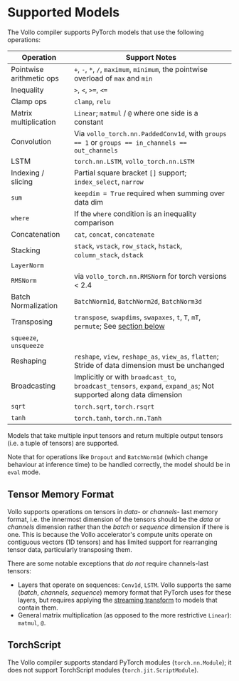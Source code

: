 # Supported Models

The Vollo compiler supports PyTorch models that use the following operations:

| Operation                | Support Notes                                                                                                     |
| ------------------------ | ----------------------------------------------------------------------------------------------------------------- |
| Pointwise arithmetic ops | `+`, `-`, `*`, `/`, `maximum`, `minimum`, the pointwise overload of `max` and `min`                               |
| Inequality               | `>`, `<`, `>=`, `<=`                                                                                              |
| Clamp ops                | `clamp`, `relu`                                                                                                   |
| Matrix multiplication    | `Linear`; `matmul` / `@` where one side is a constant                                                             |
| Convolution              | Via `vollo_torch.nn.PaddedConv1d`, with `groups == 1` or `groups == in_channels == out_channels`                  |
| LSTM                     | `torch.nn.LSTM`, `vollo_torch.nn.LSTM`                                                                            |
| Indexing / slicing       | Partial square bracket `[]` support; `index_select`, `narrow`                                                     |
| `sum`                    | `keepdim = True` required when summing over data dim                                                              |
| `where`                  | If the `where` condition is an inequality comparison                                                              |
| Concatenation            | `cat`, `concat`, `concatenate`                                                                                    |
| Stacking                 | `stack`, `vstack`, `row_stack`, `hstack`, `column_stack`, `dstack`                                                |
| `LayerNorm`              |                                                                                                                   |
| `RMSNorm`                | via `vollo_torch.nn.RMSNorm` for torch versions < 2.4                                                             |
| Batch Normalization      | `BatchNorm1d`, `BatchNorm2d`, `BatchNorm3d`                                                                       |
| Transposing              | `transpose`, `swapdims`, `swapaxes`, `t`, `T`, `mT`, `permute`; See [section below](#tensor-memory-format)        |
| `squeeze`, `unsqueeze`   |                                                                                                                   |
| Reshaping                | `reshape`, `view`, `reshape_as`, `view_as`, `flatten`; Stride of data dimension must be unchanged                 |
| Broadcasting             | Implicitly or with `broadcast_to`, `broadcast_tensors`, `expand`, `expand_as`; Not supported along data dimension |
| `sqrt`                   | `torch.sqrt`, `torch.rsqrt`                                                                                       |
| `tanh`                   | `torch.tanh`, `torch.nn.Tanh`                                                                                     |

Models that take multiple input tensors and return multiple output tensors
(i.e. a tuple of tensors) are supported.

Note that for operations like `Dropout` and `BatchNorm1d` (which change behaviour at inference time) to be handled correctly, the model should be in `eval` mode.

## Tensor Memory Format

Vollo supports operations on tensors in *data-* or *channels-* last memory
format, i.e. the innermost dimension of the tensors should be the *data* or
*channels* dimension rather than the *batch* or *sequence* dimension if there is
one.
This is because the Vollo accelerator's compute units operate on contiguous
vectors (1D tensors) and has limited support for rearranging tensor data,
particularly transposing them.

There are some notable exceptions that *do not* require channels-last tensors:

- Layers that operate on sequences: `Conv1d`, `LSTM`.
  Vollo supports the same (*batch*, *channels*, *sequence*) memory format that
  PyTorch uses for these layers, but requires applying the [streaming
  transform](example-2-cnn.md#using-the-streaming-transform) to models that
  contain them.
- General matrix multiplication (as opposed to the more restrictive `Linear`):
  `matmul`, `@`.

## TorchScript

The Vollo compiler supports standard PyTorch modules (`torch.nn.Module`); it
does not support TorchScript modules (`torch.jit.ScriptModule`).
